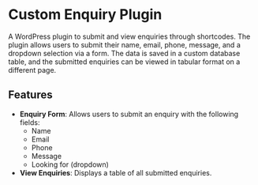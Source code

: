 # Custom Enquiry Plugin

A WordPress plugin to submit and view enquiries through shortcodes. The plugin allows users to submit their name, email, phone, message, and a dropdown selection via a form. The data is saved in a custom database table, and the submitted enquiries can be viewed in tabular format on a different page.

## Features
- **Enquiry Form**: Allows users to submit an enquiry with the following fields:
  - Name
  - Email
  - Phone
  - Message
  - Looking for (dropdown)
- **View Enquiries**: Displays a table of all submitted enquiries.
